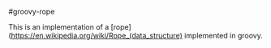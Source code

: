 #groovy-rope

This is an implementation of a [rope](https://en.wikipedia.org/wiki/Rope_(data_structure) implemented in groovy.
